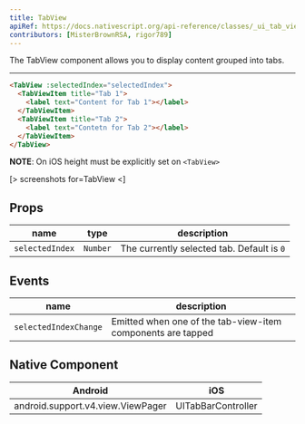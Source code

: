 ```yaml
---
title: TabView
apiRef: https://docs.nativescript.org/api-reference/classes/_ui_tab_view_.tabview
contributors: [MisterBrownRSA, rigor789]
---
```


The TabView component allows you to display content grouped into tabs.

---

```html
<TabView :selectedIndex="selectedIndex">
  <TabViewItem title="Tab 1">
    <label text="Content for Tab 1"></label>
  </TabViewItem>
  <TabViewItem title="Tab 2">
    <label text="Contetn for Tab 2"></label>
  </TabViewItem>
</TabView>
```

**NOTE**: On iOS height must be explicitly set on `<TabView>`

[> screenshots for=TabView <]

## Props

| name | type | description |
|------|------|-------------|
| `selectedIndex` | `Number` | The currently selected tab. Default is `0`

## Events

| name | description |
|------|-------------|
| `selectedIndexChange`| Emitted when one of the tab-view-item components are tapped

## Native Component
| Android | iOS |
|---------|-----|
| android.support.v4.view.ViewPager | UITabBarController
